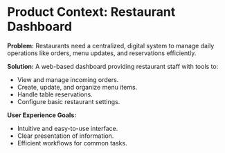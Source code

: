 # Product Context: Restaurant Dashboard

**Problem:** Restaurants need a centralized, digital system to manage daily operations like orders, menu updates, and reservations efficiently.

**Solution:** A web-based dashboard providing restaurant staff with tools to:
*   View and manage incoming orders.
*   Create, update, and organize menu items.
*   Handle table reservations.
*   Configure basic restaurant settings.

**User Experience Goals:**
*   Intuitive and easy-to-use interface.
*   Clear presentation of information.
*   Efficient workflows for common tasks. 